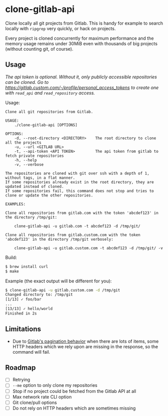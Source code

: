 # clone-gitlab-api

Clone locally all git projects from Gitlab. This is handy for example to search locally with `ripgrep` very quickly, or hack on projects.

Every project is cloned concurrently for maximum performance and the memory usage remains under 30MiB even with thousands of big projects (without counting git, of course).

## Usage

*The api token is optional. Without it, only publicly accessible repositories can be cloned. Go to https://gitlab.custom.com/-/profile/personal_access_tokens to create one with `read_api` and `read_repository` access.*

Usage:

```
Clone all git repositories from Gitlab.

USAGE:
	./clone-gitlab-api [OPTIONS]

OPTIONS:
	-d, --root-directory <DIRECTORY>    The root directory to clone all the projects
	-u, --url <GITLAB URL>
	-t, --api-token <API TOKEN>         The api token from gitlab to fetch private repositories
	-h, --help
	-v, --verbose

The repositories are cloned with git over ssh with a depth of 1, without tags, in a flat manner.
If some repositories already exist in the root directory, they are updated instead of cloned.
If some repositories fail, this command does not stop and tries to clone or update the other repositories.

EXAMPLES:

Clone all repositories from gitlab.com with the token 'abcdef123' in the directory /tmp/git:

	clone-gitlab-api -u gitlab.com -t abcdef123 -d /tmp/git/

Clone all repositories from gitlab.custom.com with the token 'abcdef123' in the directory /tmp/git verbosely:

	clone-gitlab-api -u gitlab.custom.com -t abcdef123 -d /tmp/git/ -v

```

Build:

```sh
$ brew install curl
$ make
```

Example (the exact output will be different for you):

```sh
$ clone-gitlab-api -u gitlab.custom.com -d /tmp/git
Changed directory to: /tmp/git
[1/13] ✓ foo/bar
...
[13/13] ✓ hello/world
Finished in 2s
```

## Limitations

- Due to [Gitlab's pagination behavior](https://docs.gitlab.com/ee/api/index.html#pagination-response-headers) when there are lots of items, some HTTP headers which we rely upon are missing in the response, so the command will fail.

## Roadmap

- [ ] Retrying
- [ ] `--me` option to only clone my repositories
- [ ] Stop if no project could be fetched from the Gitlab API at all
- [ ] Max network rate CLI option
- [ ] Git clone/pull options
- [ ] Do not rely on HTTP headers which are sometimes missing
